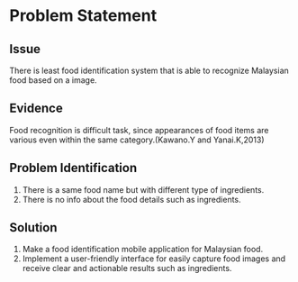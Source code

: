 
# Problem Statement
## Issue
There is least food identification system that is able to recognize Malaysian food based on a image.
## Evidence
Food recognition is difficult task, since appearances of food items are various even within the same category.(Kawano.Y and Yanai.K,2013)
## Problem Identification
1. There is a same food name but with different type of ingredients.
2. There is no info about the food details such as ingredients.
## Solution
1. Make a food identification mobile application for Malaysian food.
2. Implement a user-friendly interface for easily capture food images and receive clear and actionable results such as ingredients.


